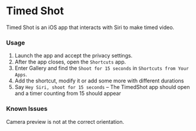Timed Shot
==========

Timed Shot is an iOS app that interacts with Siri to make timed video.

### Usage

1. Launch the app and accept the privacy settings.
2. After the app closes, open the `Shortcuts` app.
3. Enter Gallery and find the `Shoot for 15 seconds` in `Shortcuts from Your Apps`.
4. Add the shortcut, modify it or add some more with different durations
5. Say `Hey Siri, shoot for 15 seconds` – The TimedShot app should open and a timer counting from 15 should appear

### Known Issues

Camera preview is not at the correct orientation.

